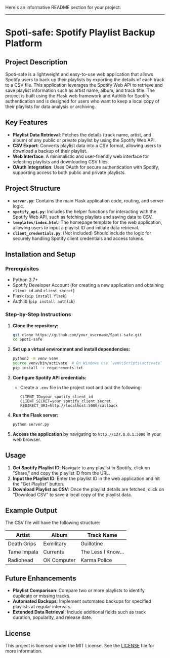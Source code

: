 Here's an informative README section for your project:

---

# Spoti-safe: Spotify Playlist Backup Platform

## Project Description
Spoti-safe is a lightweight and easy-to-use web application that allows Spotify users to back up their playlists by exporting the details of each track to a CSV file. This application leverages the Spotify Web API to retrieve and save playlist information such as artist name, album, and track title. The project is built using the Flask web framework and Authlib for Spotify authentication and is designed for users who want to keep a local copy of their playlists for data analysis or archiving.

## Key Features
- **Playlist Data Retrieval**: Fetches the details (track name, artist, and album) of any public or private playlist by using the Spotify Web API.
- **CSV Export**: Converts playlist data into a CSV format, allowing users to download a backup of their playlist.
- **Web Interface**: A minimalistic and user-friendly web interface for selecting playlists and downloading CSV files.
- **OAuth Integration**: Uses OAuth for secure authentication with Spotify, supporting access to both public and private playlists.

## Project Structure
- **`server.py`**: Contains the main Flask application code, routing, and server logic.
- **`spotify_api.py`**: Includes the helper functions for interacting with the Spotify Web API, such as fetching playlists and saving data to CSV.
- **`templates/index.html`**: The homepage template for the web application, allowing users to input a playlist ID and initiate data retrieval.
- **`client_credentials.py`**: (Not included) Should include the logic for securely handling Spotify client credentials and access tokens.

## Installation and Setup

### Prerequisites
- Python 3.7+
- Spotify Developer Account (for creating a new application and obtaining `client_id` and `client_secret`)
- Flask (`pip install flask`)
- Authlib (`pip install authlib`)

### Step-by-Step Instructions
1. **Clone the repository:**

    ```bash
    git clone https://github.com/your_username/Spoti-safe.git
    cd Spoti-safe
    ```

2. **Set up a virtual environment and install dependencies:**

    ```bash
    python3 -m venv venv
    source venv/bin/activate  # On Windows use `venv\Scripts\activate`
    pip install -r requirements.txt
    ```

3. **Configure Spotify API credentials:**
   - Create a `.env` file in the project root and add the following:

     ```
     CLIENT_ID=your_spotify_client_id
     CLIENT_SECRET=your_spotify_client_secret
     REDIRECT_URI=http://localhost:5000/callback
     ```

4. **Run the Flask server:**

    ```bash
    python server.py
    ```

5. **Access the application** by navigating to `http://127.0.0.1:5000` in your web browser.

## Usage
1. **Get Spotify Playlist ID**: Navigate to any playlist in Spotify, click on "Share," and copy the playlist ID from the URL.
2. **Input the Playlist ID**: Enter the playlist ID in the web application and hit the "Get Playlist" button.
3. **Download Playlist as CSV**: Once the playlist details are fetched, click on "Download CSV" to save a local copy of the playlist data.

## Example Output
The CSV file will have the following structure:

| Artist       | Album         | Track Name         |
|--------------|---------------|--------------------|
| Death Grips    | Exmilitary    | Guillotine             |
| Tame Impala  | Currents      | The Less I Know... |
| Radiohead    | OK Computer   | Karma Police       |

## Future Enhancements
- **Playlist Comparison**: Compare two or more playlists to identify duplicate or missing tracks.
- **Automated Backups**: Implement automated backups for specified playlists at regular intervals.
- **Extended Data Retrieval**: Include additional fields such as track duration, popularity, and release date.

## License
This project is licensed under the MIT License. See the [LICENSE](LICENSE) file for more information.

